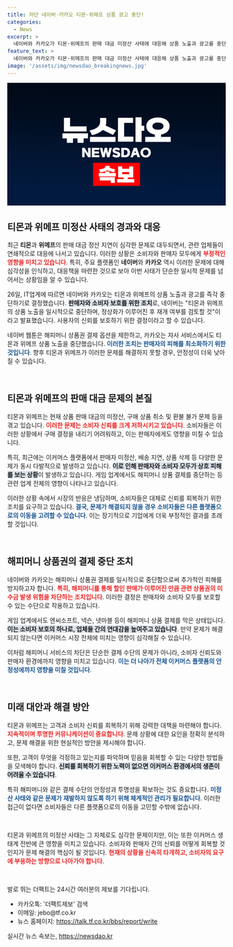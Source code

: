 ```yaml
---
title: 차단 네이버·카카오 티몬·위메프 상품 광고 중단!
categories:
  - News
excerpt: >
  네이버와 카카오가 티몬·위메프의 판매 대금 미정산 사태에 대응해 상품 노출과 광고를 중단하고, 해피머니 상품권 결제를 차단했습니다. 추가 피해 방지를 위한 이 조치는 입점 판매자들의 불만과 소비자 보호를 위한 것인데, 자세한 내용이 궁금하다면 클릭해 보세요!
feature_text: >
  네이버와 카카오가 티몬·위메프의 판매 대금 미정산 사태에 대응해 상품 노출과 광고를 중단하고, 해피머니 상품권 결제를 차단했습니다. 추가 피해 방지를 위한 이 조치는 입점 판매자들의 불만과 소비자 보호를 위한 것인데, 자세한 내용이 궁금하다면 클릭해 보세요!
image: '/assets/img/newsdao_breakingnews.jpg'
---
```


<p><img src="/assets/img/newsdao_breakingnews.jpg" alt="flaretime 속보" /></p>

<h2 data-ke-size="size26">티몬과 위메프 미정산 사태의 경과와 대응</h2>

<p data-ke-size="size16">최근 <b>티몬</b>과 <b>위메프</b>의 판매 대금 정산 지연이 심각한 문제로 대두되면서, 관련 업체들이 연쇄적으로 대응에 나서고 있습니다. 이러한 상황은 소비자와 판매자 모두에게 <b><span style="color: #ee2323;">부정적인 영향을 미치고 있습니다</span></b>. 특히, 주요 플랫폼인 <b>네이버</b>와 <b>카카오</b> 역시 이러한 문제에 대해 심각성을 인식하고, 대응책을 마련한 것으로 보아 이번 사태가 단순한 일시적 문제를 넘어서는 상황임을 알 수 있습니다. </p>

<p data-ke-size="size16">26일, IT업계에 따르면 네이버와 카카오는 티몬과 위메프의 상품 노출과 광고를 즉각 중단하기로 결정했습니다. <b><span style="background-color: #21538527;">판매자와 소비자 보호를 위한 조치</span></b>로, 네이버는 "티몬과 위메프의 상품 노출을 일시적으로 중단하며, 정상화가 이루어진 후 재개 여부를 검토할 것"이라고 발표했습니다. 사용자의 신뢰를 보호하기 위한 결정이라고 할 수 있습니다.</p>

<p data-ke-size="size16">네이버 웹툰은 해피머니 상품권 결제 옵션을 제한하고, 카카오는 자사 서비스에서도 티몬과 위메프 상품 노출을 중단했습니다. <b><span style="color: #1a5490;">이러한 조치는 판매자의 피해를 최소화하기 위한 것입니다</span></b>. 향후 티몬과 위메프가 이러한 문제를 해결하지 못할 경우, 안정성이 더욱 낮아질 수 있습니다. </p>

<p data-ke-size="size16">&nbsp;</p>

<h2 data-ke-size="size26">티몬과 위메프의 판매 대금 문제의 본질</h2>

<p data-ke-size="size16">티몬과 위메프는 현재 상품 판매 대금의 미정산, 구매 상품 취소 및 환불 불가 문제 등을 겪고 있습니다. <b><span style="color: #ee2323;">이러한 문제는 소비자 신뢰를 크게 저하시키고 있습니다</span></b>. 소비자들은 이러한 상황에서 구매 결정을 내리기 어려워하고, 이는 판매자에게도 영향을 미칠 수 있습니다.</p>

<p data-ke-size="size16">특히, 최근에는 이커머스 플랫폼에서 판매자 미정산, 배송 지연, 상품 삭제 등 다양한 문제가 동시 다발적으로 발생하고 있습니다. <b><span style="background-color: #21538527;">이로 인해 판매자와 소비자 모두가 상호 피해를 보는 상황</span></b>이 발생하고 있습니다. 게임 업계에서도 해피머니 상품 결제를 중단하는 등 관련 업계 전체의 영향이 나타나고 있습니다.</p>

<p data-ke-size="size16">이러한 상황 속에서 시장의 반응은 냉담하며, 소비자들은 대체로 신뢰를 회복하기 위한 조치를 요구하고 있습니다. <b><span style="color: #1a5490;">결국, 문제가 해결되지 않을 경우 소비자들은 다른 플랫폼으로의 이동을 고려할 수 있습니다</span></b>. 이는 장기적으로 기업에게 더욱 부정적인 결과를 초래할 것입니다. </p>

<p data-ke-size="size16">&nbsp;</p>

<h2 data-ke-size="size26">해피머니 상품권의 결제 중단 조치</h2>

<p data-ke-size="size16">네이버와 카카오는 해피머니 상품권 결제를 일시적으로 중단함으로써 추가적인 피해를 방지하고자 합니다. <b><span style="color: #ee2323;">특히, 해피머니를 통해 할인 판매가 이루어진 만큼 관련 상품권의 미수금 발생 위험을 차단하는 조치입니다</span></b>. 이러한 결정은 판매자와 소비자 모두를 보호할 수 있는 수단으로 작용하고 있습니다.</p>

<p data-ke-size="size16">게임 업계에서도 엔씨소프트, 넥슨, 넷마블 등이 해피머니 상품 결제를 막은 상태입니다. <b><span style="background-color: #21538527;">이는 소비자 보호의 하나로, 업체들 간의 연대감을 높여주고 있습니다</span></b>. 만약 문제가 해결되지 않는다면 이커머스 시장 전체에 미치는 영향이 심각해질 수 있습니다.</p>

<p data-ke-size="size16">이처럼 해피머니 서비스의 차단은 단순한 결제 수단의 문제가 아니라, 소비자 신뢰도와 판매자 환경에까지 영향을 미치고 있습니다. <b><span style="color: #1a5490;">이는 더 나아가 전체 이커머스 플랫폼의 안정성에까지 영향을 미칠 것입니다</span></b>. </p>

<p data-ke-size="size16">&nbsp;</p>

<h2 data-ke-size="size26">미래 대안과 해결 방안</h2>

<p data-ke-size="size16">티몬과 위메프는 고객과 소비자 신뢰를 회복하기 위해 강력한 대책을 마련해야 합니다. <b><span style="color: #ee2323;">지속적이며 투명한 커뮤니케이션이 중요합니다</span></b>. 문제 상황에 대한 요인을 정확히 분석하고, 문제 해결을 위한 현실적인 방안을 제시해야 합니다. </p>

<p data-ke-size="size16">또한, 고객이 무엇을 걱정하고 있는지를 파악하며 믿음을 회복할 수 있는 다양한 방법들을 모색해야 합니다. <b><span style="background-color: #21538527;">신뢰를 회복하기 위한 노력이 없으면 이커머스 환경에서의 생존이 어려울 수 있습니다</span></b>.</p>

<p data-ke-size="size16">특히 해피머니와 같은 결제 수단의 안정성과 투명성을 확보하는 것도 중요합니다. <b><span style="color: #1a5490;">미정산 사태와 같은 문제가 재발하지 않도록 하기 위해 체계적인 관리가 필요합니다</span></b>. 이러한 접근이 없다면 소비자들은 다른 플랫폼으로의 이동을 고민할 수밖에 없습니다.</p>

<p data-ke-size="size16">&nbsp;</p>

<p data-ke-size="size16">티몬과 위메프의 미정산 사태는 그 자체로도 심각한 문제이지만, 이는 또한 이커머스 생태계 전반에 큰 영향을 미치고 있습니다. 소비자와 판매자 간의 신뢰를 어떻게 회복할 것인지가 문제 해결의 핵심이 될 것입니다. <b><span style="color: #ee2323;">현재의 상황을 신속히 타개하고, 소비자의 요구에 부응하는 방향으로 나아가야 합니다</span></b>.</p>

<p data-ke-size="size16">&nbsp;</p>

<p data-ke-size="size16">발로 뛰는 더팩트는 24시간 여러분의 제보를 기다립니다. </p>

<ul>
<li>카카오톡: '더팩트제보' 검색</li>
<li>이메일: jebo@tf.co.kr</li>
<li>뉴스 홈페이지: <a href="https://talk.tf.co.kr/bbs/report/write">https://talk.tf.co.kr/bbs/report/write</a></li>
</ul>
실시간 뉴스 속보는, <a href="https://newsdao.kr" rel="dofollow">https://newsdao.kr</a>


